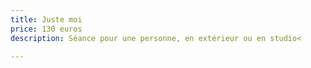 ```yaml
---
title: Juste moi
price: 130 euros
description: Séance pour une personne, en extérieur ou en studio<

---
```


